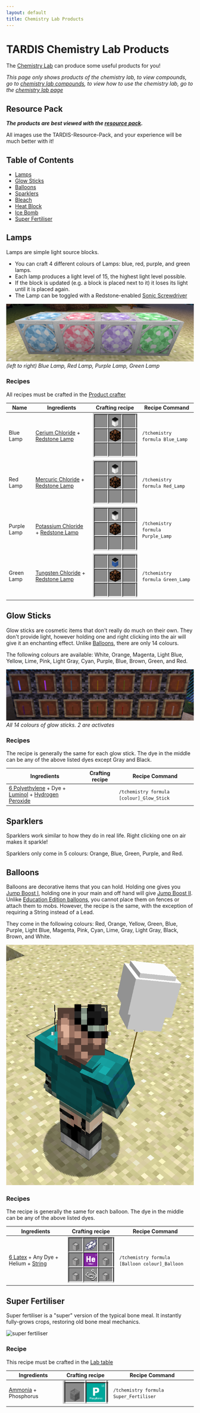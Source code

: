 ```yaml
---
layout: default
title: Chemistry Lab Products
---
```


# TARDIS Chemistry Lab Products

The [Chemistry Lab](chemistry-lab) can produce some useful products for you!

_This page only shows products of the chemistry lab, to view compounds, go to [chemistry lab compounds](chemistry-lab-compounds), to view how to use the chemistry lab, go to the [chemistry lab page](chemistry-lab)_

## Resource Pack

**_The products are best viewed with the [resource pack](https://github.com/eccentricdevotion/TARDIS-Resource-Pack)._**

All images use the TARDIS-Resource-Pack, and your experience will be much better with it!

## Table of Contents

-   [Lamps](#lamps)
-   [Glow Sticks](#glow-sticks)
-   [Balloons](#balloons)
-   [Sparklers](#sparklers)
-   [Bleach](#bleach)
-   [Heat Block](#heat-block)
-   [Ice Bomb](#ice-bomb)
-   [Super Fertiliser](#super-fertiliser)

## Lamps

Lamps are simple light source blocks.

-   You can craft 4 different colours of Lamps: blue, red, purple, and green lamps.
-   Each lamp produces a light level of 15, the highest light level possible.
-   If the block is updated (e.g. a block is placed next to it) it loses its light until it is placed again.
-   The Lamp can be toggled with a Redstone-enabled [Sonic Screwdriver](sonic-screwdriver)

![lamps](images/chemistry/products/lamps.png)
_(left to right) Blue Lamp, Red Lamp, Purple Lamp, Green Lamp_

### Recipes

All recipes must be crafted in the [Product crafter](chemistry-lab#product-crafter)

| Name        | Ingredients                                                                                                                       | Crafting recipe                                                         | Recipe Command                    |
| ----------- | --------------------------------------------------------------------------------------------------------------------------------- | ----------------------------------------------------------------------- | --------------------------------- |
| Blue Lamp   | [Cerium Chloride](chemistry-lab-compounds#cerium-chloride) + [Redstone Lamp](https://minecraft.gamepedia.com/Redstone_Lamp)       | ![blue lamp recipe](images/chemistry/products/recipe-blue-lamp.png)     | `/tchemistry formula Blue_Lamp`   |
| Red Lamp    | [Mercuric Chloride](chemistry-lab-compounds#mercuric-chloride) + [Redstone Lamp](https://minecraft.gamepedia.com/Redstone_Lamp)   | ![red lamp recipe](images/chemistry/products/recipe-red-lamp.png)       | `/tchemistry formula Red_Lamp`    |
| Purple Lamp | [Potassium Chloride](chemistry-lab-compounds#potassium-chloride) + [Redstone Lamp](https://minecraft.gamepedia.com/Redstone_Lamp) | ![purple lamp recipe](images/chemistry/products/recipe-purple-lamp.png) | `/tchemistry formula Purple_Lamp` |
| Green Lamp  | [Tungsten Chloride](chemistry-lab-compounds#tungsten-chloride) + [Redstone Lamp](https://minecraft.gamepedia.com/Redstone_Lamp)   | ![green lamp recipe](images/chemistry/products/recipe-green-lamp.png)   | `/tchemistry formula Green_Lamp`  |

## Glow Sticks

Glow sticks are cosmetic items that don't really do much on their own. They don't provide light, however holding one and right clicking into the air will give it an enchanting effect. Unlike [Balloons](#balloons), there are only 14 colours.

The following colours are available: White, Orange, Magenta, Light Blue, Yellow, Lime, Pink, Light Gray, Cyan, Purple, Blue, Brown, Green, and Red.

![glow sticks](images/chemistry/products/glow-sticks.png)
*All 14 colours of glow sticks. 2 are activates*

### Recipes

The recipe is generally the same for each glow stick. The dye in the middle can be any of the above listed dyes except Gray and Black.

| Ingredients                                                                                                    | Crafting recipe                                                  | Recipe Command                                |
| -------------------------------------------------------------------------------------------------------------- | ---------------------------------------------------------------- | --------------------------------------------- |
| [6 Polyethylene](chemistry-lab-compounds#polyethylene) + Dye + [Luminol](chemistry-lab-compounds#luminol) + [Hydrogen Peroxide](chemistry-lab-compounds#hydrogen-peroxide) | ![]() | `/tchemistry formula [colour]_Glow_Stick` |

## Sparklers

Sparklers work similar to how they do in real life. Right clicking one on air makes it sparkle!

Sparklers only come in 5 colours: Orange, Blue, Green, Purple, and Red.



## Balloons

Balloons are decorative items that you can hold. Holding one gives you [Jump Boost I](https://minecraft.gamepedia.com/Jump_Boost), holding one in your main and off hand will give [Jump Boost II](https://minecraft.gamepedia.com/Jump_Boost). Unlike [Education Edition balloons](https://minecraft.gamepedia.com/Balloon), you cannot place them on fences or attach them to mobs. However, the recipe is the same, with the exception of requiring a String instead of a Lead.

They come in the following colours: Red, Orange, Yellow, Green, Blue, Purple, Light Blue, Magenta, Pink, Cyan, Lime, Gray, Light Gray, Black, Brown, and White.

![balloon](images/chemistry/products/balloon.png)

### Recipes

The recipe is generally the same for each balloon. The dye in the middle can be any of the above listed dyes.

| Ingredients                                                                                                    | Crafting recipe                                                  | Recipe Command                                |
| -------------------------------------------------------------------------------------------------------------- | ---------------------------------------------------------------- | --------------------------------------------- |
| [6 Latex](chemistry-lab-compounds#latex) + Any Dye + Helium + [String](https://minecraft.gamepedia.com/String) | ![balloon recipe](images/chemistry/products/recipe-balloons.gif) | `/tchemistry formula [Balloon colour]_Balloon` |

## Super Fertiliser

Super fertiliser is a "super" version of the typical bone meal. It instantly fully-grows crops, restoring old bone meal mechanics.

![super fertiliser](images/chemistry/products/super-fertiliser.gif)

### Recipe

This recipe must be crafted in the [Lab table](chemistry-lab#lab-table)

| Ingredients                                             | Crafting recipe                                                                   | Recipe Command                         |
| ------------------------------------------------------- | --------------------------------------------------------------------------------- | -------------------------------------- |
| [Ammonia](chemistry-lab-compounds#ammonia) + Phosphorus | ![super fertiliser recipe](images/chemistry/products/recipe-super-fertiliser.png) | `/tchemistry formula Super_Fertiliser` |
